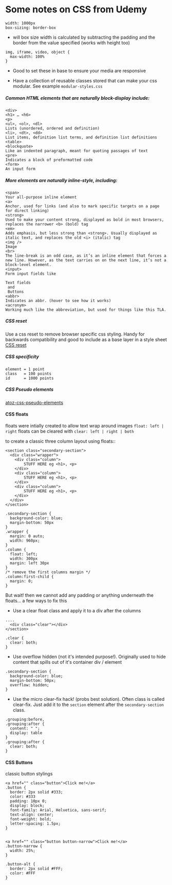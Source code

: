 # Some notes on CSS from Udemy

```
width: 1000px
box-sizing: border-box
```
- will box size width is calculated by subtracting the padding and the border from the value specified (works with height too)

```
img, iframe, video, object {
  max-width: 100%
}
```
- Good to set these in base to ensure your media are responsive

- Have a collection of reusable classes stored that can make your css modular. See example `modular-styles.css`

##### Common HTML elements that are naturally block-display include:
```
<div>
<h1> … <h6>
<p>
<ul>, <ol>, <dl>
Lists (unordered, ordered and definition)
<li>, <dt>, <dd>
List items, definition list terms, and definition list definitions
<table>
<blockquote>
Like an indented paragraph, meant for quoting passages of text
<pre>
Indicates a block of preformatted code
<form>
An input form
```

##### More elements are naturally inline-style, including:
```
<span>
Your all-purpose inline element
<a>
Anchor, used for links (and also to mark specific targets on a page for direct linking)
<strong>
Used to make your content strong, displayed as bold in most browsers, replaces the narrower <b> (bold) tag
<em>
Adds emphasis, but less strong than <strong>. Usually displayed as italic text, and replaces the old <i> (italic) tag
<img />
Image
<br>
The line-break is an odd case, as it’s an inline element that forces a new line. However, as the text carries on on the next line, it’s not a block-level element.
<input>
Form input fields like

Text fields
 and
 Buttons
<abbr>
Indicates an abbr. (hover to see how it works)
<acronym>
Working much like the abbreviation, but used for things like this TLA.
```

##### CSS reset
Use a css reset to remove browser specific css styling. Handy for backwards compatibility and good to include as a base layer in a style sheet
[CSS reset](https://meyerweb.com/eric/tools/css/reset/)

##### CSS specificity
```
element = 1 point
class   = 100 points
id      = 1000 points
```

##### CSS Pseudo elements
[atoz-css-pseudo-elements](https://www.sitepoint.com/atoz-css-pseudo-elements/)

#### CSS floats
floats were intially created to allow text wrap around images
`float: left | right`
floats can be cleared with `clear: left | right | both`

to create a classic three column layout using floats::
```
<section class="secondary-section">
  <div class="wrapper">
    <div class="column">
        STUFF HERE eg <h1>, <p>
    </div>
    <div class="column">
        STUFF HERE eg <h1>, <p>
    </div>
    <div class="column">
        STUFF HERE eg <h1>, <p>
    </div>
  </div>
</section>

.secondary-section {
  background-color: blue;
  margin-bottom: 50px
}
.wrapper {
  margin: 0 auto;
  width: 960px;
}
.column {
  float: left;
  width: 300px
  margin: left 30px
}
/* remove the first columns margin */
.column:first-child {
  margin: 0;
}
```

But wait! then we cannot add any padding or anything underneath the floats... a few ways to fix this

+ Use a clear float class and apply it to a div after the columns

```
....
  <div class="clear"></div>
</section>

.clear {
  clear: both;
}
```

+ Use overflow hidden (not it's intended purpose!). Originally used to hide content that spills out of it's container div / element

```
.secondary-section {
  background-color: blue;
  margin-bottom: 50px;
  overflow: hidden;
}
```

+ Use the micro clear-fix hack! (probs best solution). Often class is called clear-fix. Just add it to the `section` element after the `secondary-section` class.

```
.grouping:before,
.grouping:after {
  content: " ";
  display: table
}
.grouping:after {
  clear: both;
}
```

#### CSS Buttons
classic button stylings
```
<a href="" class="button">Click me!</a>
.button {
  border: 2px solid #333;
  color: #333
  padding: 10px 0;
  display: block;
  font-family: Arial, Helvetica, sans-serif;
  text-align: center;
  font-weight: bold;
  letter-spacing: 1.5px;
}


<a href="" class="button button-narrow">Click me!</a>
.button-narrow {
  width: 25%;
}

.button-alt {
  border: 2px solid #FFF;
  color: #FFF
}

```
